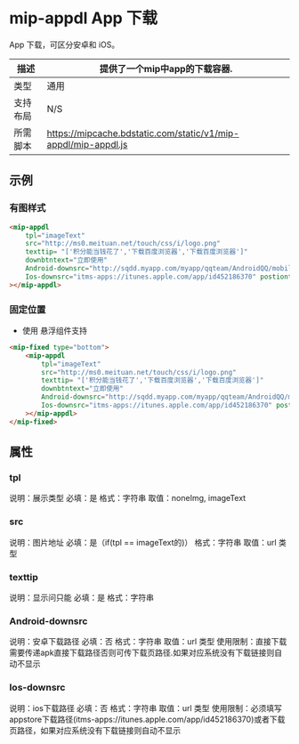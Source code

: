 # mip-appdl App 下载

App 下载，可区分安卓和 iOS。

描述|提供了一个mip中app的下载容器.
----|----
类型| 通用
支持布局|N/S
所需脚本|https://mipcache.bdstatic.com/static/v1/mip-appdl/mip-appdl.js

## 示例

### 有图样式

```html
<mip-appdl 
	tpl="imageText" 
	src="http://ms0.meituan.net/touch/css/i/logo.png" 
	texttip= "['积分能当钱花了','下载百度浏览器','下载百度浏览器']" 
	downbtntext="立即使用" 
	Android-downsrc="http://sqdd.myapp.com/myapp/qqteam/AndroidQQ/mobileqq_android.apk" 
	Ios-downsrc="itms-apps://itunes.apple.com/app/id452186370" postiontye="fixed"
></mip-appdl>
```

### 固定位置

- 使用 悬浮组件支持

```html
<mip-fixed type="bottom">
	<mip-appdl 
		tpl="imageText" 
		src="http://ms0.meituan.net/touch/css/i/logo.png" 
		texttip= "['积分能当钱花了','下载百度浏览器','下载百度浏览器']" 
		downbtntext="立即使用" 
		Android-downsrc="http://sqdd.myapp.com/myapp/qqteam/AndroidQQ/mobileqq_android.apk" 
		Ios-downsrc="itms-apps://itunes.apple.com/app/id452186370" postiontye="fixed"
	></mip-appdl>
</mip-fixed>
```


## 属性

### tpl

说明：展示类型
必填：是
格式：字符串
取值：noneImg, imageText

### src

说明：图片地址
必填：是（if(tpl == imageText的)）
格式：字符串
取值：url 类型

### texttip

说明：显示问只能
必填：是
格式：字符串

### Android-downsrc

说明：安卓下载路径
必填：否
格式：字符串
取值：url 类型
使用限制：直接下载需要传递apk直接下载路径否则可传下载页路径.如果对应系统没有下载链接则自动不显示

### Ios-downsrc

说明：ios下载路径
必填：否
格式：字符串
取值：url 类型
使用限制：必须填写appstore下载路径(itms-apps://itunes.apple.com/app/id452186370)或者下载页路径，如果对应系统没有下载链接则自动不显示
